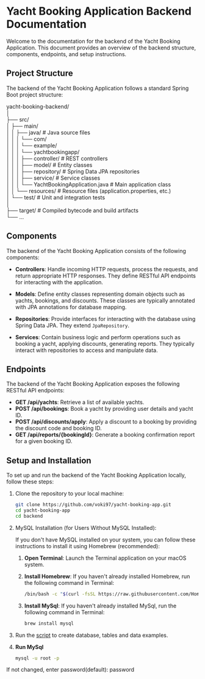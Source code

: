 # Yacht Booking Application Backend Documentation

Welcome to the documentation for the backend of the Yacht Booking Application. This document provides an overview of the backend structure, components, endpoints, and setup instructions.

## Project Structure

The backend of the Yacht Booking Application follows a standard Spring Boot project structure:

yacht-booking-backend/<br>
│<br>
├── src/<br>
│ ├── main/<br>
│ │ ├── java/ # Java source files<br>
│ │ │ └── com/<br>
│ │ │ └── example/<br>
│ │ │ └── yachtbookingapp/<br>
│ │ │ ├── controller/ # REST controllers<br>
│ │ │ ├── model/ # Entity classes<br>
│ │ │ ├── repository/ # Spring Data JPA repositories<br>
│ │ │ ├── service/ # Service classes<br>
│ │ │ └── YachtBookingApplication.java # Main application class<br>
│ │ └── resources/ # Resource files (application.properties, etc.)<br>
│ └── test/ # Unit and integration tests<br>
│<br>
├── target/ # Compiled bytecode and build artifacts<br>
└── ...<br>

## Components

The backend of the Yacht Booking Application consists of the following components:

- **Controllers**: Handle incoming HTTP requests, process the requests, and return appropriate HTTP responses. They define RESTful API endpoints for interacting with the application.

- **Models**: Define entity classes representing domain objects such as yachts, bookings, and discounts. These classes are typically annotated with JPA annotations for database mapping.

- **Repositories**: Provide interfaces for interacting with the database using Spring Data JPA. They extend `JpaRepository`.

- **Services**: Contain business logic and perform operations such as booking a yacht, applying discounts, generating reports. They typically interact with repositories to access and manipulate data.

## Endpoints

The backend of the Yacht Booking Application exposes the following RESTful API endpoints:

- **GET /api/yachts**: Retrieve a list of available yachts.
- **POST /api/bookings**: Book a yacht by providing user details and yacht ID.
- **POST /api/discounts/apply**: Apply a discount to a booking by providing the discount code and booking ID.
- **GET /api/reports/{bookingId}**: Generate a booking confirmation report for a given booking ID.

## Setup and Installation

To set up and run the backend of the Yacht Booking Application locally, follow these steps:

1. Clone the repository to your local machine:
   ```bash
   git clone https://github.com/voki97/yacht-booking-app.git
   cd yacht-booking-app
   cd backend

2. MySQL Installation (for Users Without MySQL Installed):

   If you don't have MySQL installed on your system, you can follow these instructions to install it using Homebrew (recommended):

   1. **Open Terminal**: Launch the Terminal application on your macOS system.

   2. **Install Homebrew**: If you haven't already installed Homebrew, run the following command in Terminal:
      ```bash
      /bin/bash -c "$(curl -fsSL https://raw.githubusercontent.com/Homebrew/install/HEAD/install.sh)"
   3. **Install MySql**: If you haven't already installed MySql, run the following command in Terminal:
         ```bash
         brew install mysql
   
3. Run the [script](setup_database.sh) to create database, tables and data examples. 
4. **Run MySql**
   ```bash
   mysql -u root -p
If not changed, enter password(default): password